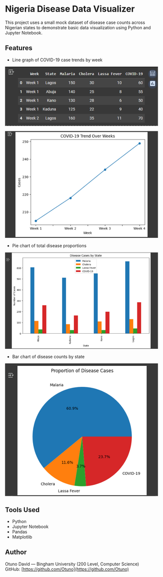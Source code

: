 # Nigeria Disease Data Visualizer

This project uses a small mock dataset of disease case counts across Nigerian states to demonstrate basic data visualization using Python and Jupyter Notebook.

## Features
- Line graph of COVID-19 case trends by week

![Sample Visualization](screenshot.png)

![Sample Visualization](screenshot1.png)

- Pie chart of total disease proportions
  
![Sample Visualization](screenshot2.png)

- Bar chart of disease counts by state

![Sample Visualization](screenshot3.png)

## Tools Used
- Python
- Jupyter Notebook
- Pandas
- Matplotlib

## Author
Otuno David — Bingham University (200 Level, Computer Science)  
GitHub: [https://github.com/Otuno](https://github.com/Otuno)
